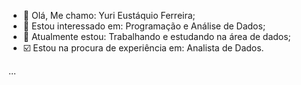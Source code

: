 - 👋 Olá, Me chamo: Yuri Eustáquio Ferreira;
- 👀 Estou interessado em: Programação e Análise de Dados;
- 🌱 Atualmente estou: Trabalhando e estudando na área de dados;
- ☑️ Estou na procura de experiência em: Analista de Dados.

...
<!---
yuriferreira037/yuriferreira037 is a ✨ special ✨ repository because its `README.md` (this file) appears on your GitHub profile.
You can click the Preview link to take a look at your changes.
--->
